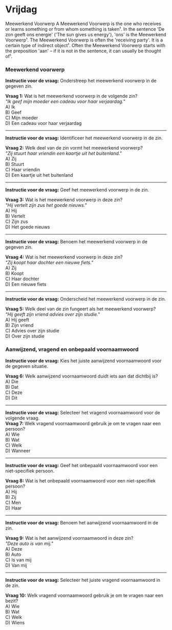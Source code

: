 
# Vrijdag

Meewerkend Voorwerp
A Meewerkend Voorwerp is the one who receives or learns something or from whom something is taken¹. In the sentence 'De zon geeft ons energie' ('The sun gives us energy'), 'ons' is the Meewerkend Voorwerp¹. The Meewerkend Voorwerp is often the 'receiving party'. It is a certain type of indirect object¹. Often the Meewerkend Voorwerp starts with the preposition 'aan' – if it is not in the sentence, it can usually be thought of¹.

### Meewerkend voorwerp

**Instructie voor de vraag:** Onderstreep het meewerkend voorwerp in de gegeven zin.

**Vraag 1:** Wat is het meewerkend voorwerp in de volgende zin?  
*"Ik geef mijn moeder een cadeau voor haar verjaardag."*  
A) Ik  
B) Geef  
C) Mijn moeder  
D) Een cadeau voor haar verjaardag  

---

**Instructie voor de vraag:** Identificeer het meewerkend voorwerp in de zin.

**Vraag 2:** Welk deel van de zin vormt het meewerkend voorwerp?  
*"Zij stuurt haar vriendin een kaartje uit het buitenland."*  
A) Zij  
B) Stuurt  
C) Haar vriendin  
D) Een kaartje uit het buitenland  

---

**Instructie voor de vraag:** Geef het meewerkend voorwerp in de zin.

**Vraag 3:** Wat is het meewerkend voorwerp in deze zin?  
*"Hij vertelt zijn zus het goede nieuws."*  
A) Hij  
B) Vertelt  
C) Zijn zus  
D) Het goede nieuws  

---

**Instructie voor de vraag:** Benoem het meewerkend voorwerp in de gegeven zin.

**Vraag 4:** Wat is het meewerkend voorwerp in deze zin?  
*"Zij koopt haar dochter een nieuwe fiets."*  
A) Zij  
B) Koopt  
C) Haar dochter  
D) Een nieuwe fiets  

---

**Instructie voor de vraag:** Onderscheid het meewerkend voorwerp in de zin.

**Vraag 5:** Welk deel van de zin fungeert als het meewerkend voorwerp?  
*"Hij geeft zijn vriend advies over zijn studie."*  
A) Hij geeft  
B) Zijn vriend  
C) Advies over zijn studie  
D) Over zijn studie  

### Aanwijzend, vragend en onbepaald voornaamwoord

**Instructie voor de vraag:** Kies het juiste aanwijzend voornaamwoord voor de gegeven situatie.

**Vraag 6:** Welk aanwijzend voornaamwoord duidt iets aan dat dichtbij is?  
A) Die  
B) Dat  
C) Deze  
D) Dit  

---

**Instructie voor de vraag:** Selecteer het vragend voornaamwoord voor de volgende vraag.  
**Vraag 7:** Welk vragend voornaamwoord gebruik je om te vragen naar een persoon?  
A) Wie  
B) Wat  
C) Welk  
D) Wanneer  

---

**Instructie voor de vraag:** Geef het onbepaald voornaamwoord voor een niet-specifiek persoon.

**Vraag 8:** Wat is het onbepaald voornaamwoord voor een niet-specifiek persoon?  
A) Hij  
B) Zij  
C) Men  
D) Haar  

---

**Instructie voor de vraag:** Benoem het aanwijzend voornaamwoord in de zin.

**Vraag 9:** Wat is het aanwijzend voornaamwoord in deze zin?  
*"Deze auto is van mij."*  
A) Deze  
B) Auto  
C) Is van mij  
D) Van mij  

---

**Instructie voor de vraag:** Selecteer het juiste vragend voornaamwoord in de zin.

**Vraag 10:** Welk vragend voornaamwoord gebruik je om te vragen naar een bezit?  
A) Wie  
B) Wat  
C) Welk  
D) Wiens  

